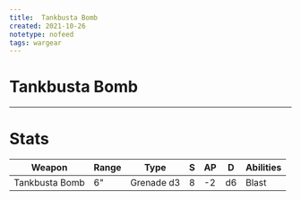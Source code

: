 ```yaml
---
title:  Tankbusta Bomb
created: 2021-10-26
notetype: nofeed
tags: wargear
---
```


# Tankbusta Bomb

---

# Stats

| Weapon         | Range | Type       | S   | AP  | D   | Abilities |
| -------------- | ----- | ---------- | --- | --- | --- | --------- |
| Tankbusta Bomb | 6"    | Grenade d3 | 8   | -2  | d6  | Blast     | 